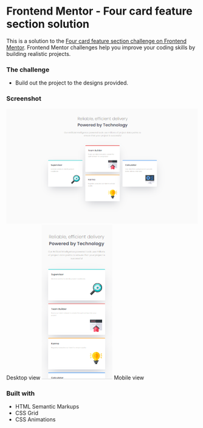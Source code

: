# Frontend Mentor - Four card feature section solution

This is a solution to the [Four card feature section challenge on Frontend Mentor](https://www.frontendmentor.io/challenges/four-card-feature-section-weK1eFYK). Frontend Mentor challenges help you improve your coding skills by building realistic projects. 


### The challenge

- Build out the project to the designs provided.

### Screenshot
<img src="/design/finished-products/desktop-1440px.PNG">
Desktop view


<img src="/design/finished-products/mobile-375px.PNG">
Mobile view

### Built with
- HTML Semantic Markups
- CSS Grid
- CSS Animations
